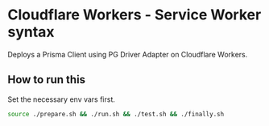 # Cloudflare Workers - Service Worker syntax

Deploys a Prisma Client using PG Driver Adapter on Cloudflare Workers.

## How to run this

Set the necessary env vars first.

```sh
source ./prepare.sh && ./run.sh && ./test.sh && ./finally.sh
```
